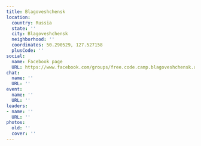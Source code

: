 ```yaml
---
title: Blagoveshchensk
location:
  country: Russia
  state: ''
  city: Blagoveshchensk
  neighborhood: ''
  coordinates: 50.290529, 127.527158
  plusCode: ''
social:
  name: Facebook page
  URL: https://www.facebook.com/groups/free.code.camp.blagoveshchensk.amur.region
chat:
  name: ''
  URL: ''
event:
  name: ''
  URL: ''
leaders:
- name: ''
  URL: ''
photos:
  old: ''
  cover: ''
---
```

